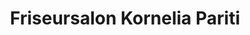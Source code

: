 ---
title: "Friseursalon Kornelia Pariti"
url: /haiger/friseursalon-kornelia-pariti/
shop: Friseur
---